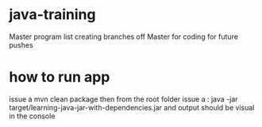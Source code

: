 # java-training
Master program list
creating branches off Master for coding for future pushes

# how to run app
issue a mvn clean package
then from the root folder issue a : java -jar target/learning-java-jar-with-dependencies.jar
and output should be visual in the console
